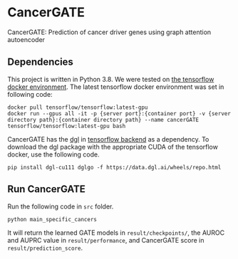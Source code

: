 # CancerGATE
CancerGATE: Prediction of cancer driver genes using graph attention autoencoder
 
## Dependencies
This project is written in Python 3.8. We were tested on [the tensorflow docker environment](https://www.tensorflow.org/install/docker).
The latest tensorflow docker environment was set in following code:
```angular2html
docker pull tensorflow/tensorflow:latest-gpu
docker run --gpus all -it -p {server port}:{container port} -v {server directory path}:{container directory path} --name cancerGATE tensorflow/tensorflow:latest-gpu bash
```

CancerGATE has the [dgl](https://www.dgl.ai/) in [tensorflow backend](https://docs.dgl.ai/en/1.1.x/install/index.html#working-with-different-backends) as a dependency.
To download the dgl package with the appropriate CUDA of the tensorflow docker, use the following code.
```angular2html
pip install dgl-cu111 dglgo -f https://data.dgl.ai/wheels/repo.html
```

## Run CancerGATE
Run the following code in `src` folder.
```angular2html
python main_specific_cancers
```
It will return the learned GATE models in `result/checkpoints/`, the AUROC and AUPRC value in `result/performance`, and CancerGATE score in `result/prediction_score`.
